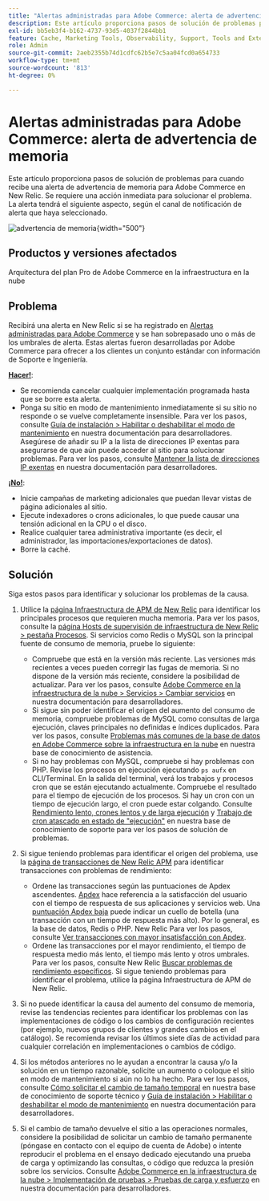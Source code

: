 ```yaml
---
title: "Alertas administradas para Adobe Commerce: alerta de advertencia de memoria"
description: Este artículo proporciona pasos de solución de problemas para cuando recibe una alerta de advertencia de memoria para Adobe Commerce en New Relic. Se requiere una acción inmediata para solucionar el problema. La alerta tendrá el siguiente aspecto, según el canal de notificación de alerta que haya seleccionado.
exl-id: bb5eb3f4-b162-4737-93d5-4037f2844bb1
feature: Cache, Marketing Tools, Observability, Support, Tools and External Services
role: Admin
source-git-commit: 2aeb2355b74d1cdfc62b5e7c5aa04fcd0a654733
workflow-type: tm+mt
source-wordcount: '813'
ht-degree: 0%

---
```


# Alertas administradas para Adobe Commerce: alerta de advertencia de memoria

Este artículo proporciona pasos de solución de problemas para cuando recibe una alerta de advertencia de memoria para Adobe Commerce en New Relic. Se requiere una acción inmediata para solucionar el problema. La alerta tendrá el siguiente aspecto, según el canal de notificación de alerta que haya seleccionado.

![advertencia de memoria](assets/memory-warning-magento-managed.png){width="500"}

## Productos y versiones afectados

Arquitectura del plan Pro de Adobe Commerce en la infraestructura en la nube

## Problema

Recibirá una alerta en New Relic si se ha registrado en [Alertas administradas para Adobe Commerce](/help/support-tools/managed-alerts-for-adobe-commerce/managed-alerts-for-magento-commerce.md) y se han sobrepasado uno o más de los umbrales de alerta. Estas alertas fueron desarrolladas por Adobe Commerce para ofrecer a los clientes un conjunto estándar con información de Soporte e Ingeniería.

<u>**Hacer!**</u>:

* Se recomienda cancelar cualquier implementación programada hasta que se borre esta alerta.
* Ponga su sitio en modo de mantenimiento inmediatamente si su sitio no responde o se vuelve completamente insensible. Para ver los pasos, consulte [Guía de instalación > Habilitar o deshabilitar el modo de mantenimiento](https://experienceleague.adobe.com/en/docs/commerce-operations/installation-guide/tutorials/maintenance-mode) en nuestra documentación para desarrolladores. Asegúrese de añadir su IP a la lista de direcciones IP exentas para asegurarse de que aún puede acceder al sitio para solucionar problemas. Para ver los pasos, consulte [Mantener la lista de direcciones IP exentas](https://experienceleague.adobe.com/en/docs/commerce-operations/installation-guide/tutorials/maintenance-mode#instgde-cli-maint-exempt) en nuestra documentación para desarrolladores.

<u>**¡No!**</u>:

* Inicie campañas de marketing adicionales que puedan llevar vistas de página adicionales al sitio.
* Ejecute indexadores o crons adicionales, lo que puede causar una tensión adicional en la CPU o el disco.
* Realice cualquier tarea administrativa importante (es decir, el administrador, las importaciones/exportaciones de datos).
* Borre la caché.

## Solución

Siga estos pasos para identificar y solucionar los problemas de la causa.

1. Utilice la [página Infraestructura de APM de New Relic](https://docs.newrelic.com/docs/infrastructure/infrastructure-ui-pages/infra-hosts-ui-page/) para identificar los principales procesos que requieren mucha memoria. Para ver los pasos, consulte la [página Hosts de supervisión de infraestructura de New Relic > pestaña Procesos](https://docs.newrelic.com/docs/infrastructure/infrastructure-ui-pages/infra-hosts-ui-page/#processes). Si servicios como Redis o MySQL son la principal fuente de consumo de memoria, pruebe lo siguiente:

   * Compruebe que está en la versión más reciente. Las versiones más recientes a veces pueden corregir las fugas de memoria. Si no dispone de la versión más reciente, considere la posibilidad de actualizar. Para ver los pasos, consulte [Adobe Commerce en la infraestructura de la nube > Servicios > Cambiar servicios](https://experienceleague.adobe.com/docs/commerce-cloud-service/user-guide/configure/service/services-yaml.html) en nuestra documentación para desarrolladores.
   * Si sigue sin poder identificar el origen del aumento del consumo de memoria, compruebe problemas de MySQL como consultas de larga ejecución, claves principales no definidas e índices duplicados. Para ver los pasos, consulte [Problemas más comunes de la base de datos en Adobe Commerce sobre la infraestructura en la nube](https://experienceleague.adobe.com/docs/commerce-operations/implementation-playbook/best-practices/maintenance/resolve-database-performance-issues.html) en nuestra base de conocimiento de asistencia.
   * Si no hay problemas con MySQL, compruebe si hay problemas con PHP. Revise los procesos en ejecución ejecutando `ps aufx` en CLI/Terminal. En la salida del terminal, verá los trabajos y procesos cron que se están ejecutando actualmente. Compruebe el resultado para el tiempo de ejecución de los procesos. Si hay un cron con un tiempo de ejecución largo, el cron puede estar colgando. Consulte [Rendimiento lento, crones lentos y de larga ejecución](/help/troubleshooting/miscellaneous/slow-performance-slow-and-long-running-crons.md) y [Trabajo de cron atascado en estado de &quot;ejecución&quot;](/help/troubleshooting/miscellaneous/cron-job-is-stuck-in-running-status.md) en nuestra base de conocimiento de soporte para ver los pasos de solución de problemas.

1. Si sigue teniendo problemas para identificar el origen del problema, use la [página de transacciones de New Relic APM](https://docs.newrelic.com/docs/apm/applications-menu/monitoring/transactions-page-find-specific-performance-problems) para identificar transacciones con problemas de rendimiento:

   * Ordene las transacciones según las puntuaciones de Apdex ascendentes. [Apdex](https://docs.newrelic.com/docs/apm/new-relic-apm/apdex/apdex-measure-user-satisfaction) hace referencia a la satisfacción del usuario con el tiempo de respuesta de sus aplicaciones y servicios web. Una [puntuación Apdex baja](/help/support-tools/managed-alerts-for-adobe-commerce/managed-alerts-for-magento-commerce-apdex-warning-alert.md) puede indicar un cuello de botella (una transacción con un tiempo de respuesta más alto). Por lo general, es la base de datos, Redis o PHP. New Relic Para ver los pasos, consulte [Ver transacciones con mayor insatisfacción con Apdex](https://docs.newrelic.com/docs/apm/new-relic-apm/apdex/view-your-apdex-score#apdex-dissat).
   * Ordene las transacciones por el mayor rendimiento, el tiempo de respuesta medio más lento, el tiempo más lento y otros umbrales. Para ver los pasos, consulte New Relic [Buscar problemas de rendimiento específicos](https://docs.newrelic.com/docs/apm/applications-menu/monitoring/transactions-page-find-specific-performance-problems). Si sigue teniendo problemas para identificar el problema, utilice la página Infraestructura de APM de New Relic.

1. Si no puede identificar la causa del aumento del consumo de memoria, revise las tendencias recientes para identificar los problemas con las implementaciones de código o los cambios de configuración recientes (por ejemplo, nuevos grupos de clientes y grandes cambios en el catálogo). Se recomienda revisar los últimos siete días de actividad para cualquier correlación en implementaciones o cambios de código.

1. Si los métodos anteriores no le ayudan a encontrar la causa y/o la solución en un tiempo razonable, solicite un aumento o coloque el sitio en modo de mantenimiento si aún no lo ha hecho. Para ver los pasos, consulte [Cómo solicitar el cambio de tamaño temporal](/help/how-to/general/how-to-request-temporary-magento-upsize.md) en nuestra base de conocimiento de soporte técnico y [Guía de instalación > Habilitar o deshabilitar el modo de mantenimiento](https://experienceleague.adobe.com/en/docs/commerce-operations/installation-guide/tutorials/maintenance-mode) en nuestra documentación para desarrolladores.

1. Si el cambio de tamaño devuelve el sitio a las operaciones normales, considere la posibilidad de solicitar un cambio de tamaño permanente (póngase en contacto con el equipo de cuenta de Adobe) o intente reproducir el problema en el ensayo dedicado ejecutando una prueba de carga y optimizando las consultas, o código que reduzca la presión sobre los servicios. Consulte [Adobe Commerce en la infraestructura de la nube > Implementación de pruebas > Pruebas de carga y esfuerzo](https://experienceleague.adobe.com/en/docs/commerce-cloud-service/user-guide/develop/test/staging-and-production#load-and-stress-testing) en nuestra documentación para desarrolladores.
